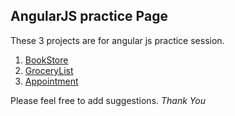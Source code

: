 ## AngularJS practice Page

These 3 projects are for angular js practice session.

1. [BookStore](BookStore)
2. [GroceryList](GroceryList)
3. [Appointment](appointment)

Please feel free to add suggestions.
_Thank You_
